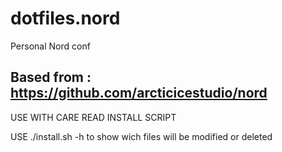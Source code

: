 # dotfiles.nord
Personal Nord conf

Based from : <a href="https://github.com/arcticicestudio/nord" target="_blank">https://github.com/arcticicestudio/nord</a>
--

USE WITH CARE 
READ INSTALL SCRIPT

USE ./install.sh -h to show wich files will be modified or deleted
